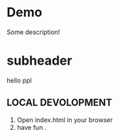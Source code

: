 # Demo

Some description!

# subheader

hello ppl

## LOCAL DEVOLOPMENT

1. Open index.html in your browser
2. have fun .